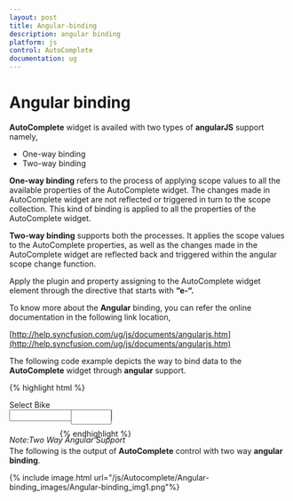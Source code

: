 ```yaml
---
layout: post
title: Angular-binding
description: angular binding
platform: js
control: AutoComplete
documentation: ug
---
```


# Angular binding

**AutoComplete** widget is availed with two types of **angularJS** support namely, 

* One-way binding
* Two-way binding 

**One-way binding** refers to the process of applying scope values to all the available properties of the AutoComplete widget. The changes made in AutoComplete widget are not reflected or triggered in turn to the scope collection. This kind of binding is applied to all the properties of the AutoComplete widget.

**Two-way binding** supports both the processes. It applies the scope values to the AutoComplete properties, as well as the changes made in the AutoComplete widget are reflected back and triggered within the angular scope change function.

Apply the plugin and property assigning to the AutoComplete widget element through the directive that starts with **“e-“.**

To know more about the **Angular** binding, you can refer the online documentation in the following link location,

[http://help.syncfusion.com/ug/js/documents/angularjs.htm](http://help.syncfusion.com/ug/js/documents/angularjs.htm)

The following code example depicts the way to bind data to the **AutoComplete** widget through **angular** support.

{% highlight html %}

<!doctype html>
<html lang="en" ng-app="syncApp">
   <head>
      <meta charset="utf-8">
      <title>Essential Studio for JavaScript : AutoComplete - Angular support</title>
      <meta name="viewport" content="width=device-width, initial-scale=1.0" 
         charset="utf-8"  />
      <!--scripts-->
      <link href="http://cdn.syncfusion.com/13.1.0.21/js/web/flat-azure/ej.web.all.min.css" rel="stylesheet" />
      <script src="http://cdn.syncfusion.com/js/assets/external/jquery-1.10.2.min.js"></script>
      <script src="http://cdn.syncfusion.com/js/assets/external/jquery.globalize.min.js"> </script>
      <script src="http://cdn.syncfusion.com/js/assets/external/jquery.easing.1.3.min.js"></script>
      <script src="http://cdn.syncfusion.com/js/assets/external/angular.min.js "> </script>
      <script src="http://cdn.syncfusion.com/13.1.0.21/js/web/ej.web.all.min.js"></script>
      <script src="http://cdn.syncfusion.com/13.1.0.21/js/ej.widget.angular.min.js"></script>
   </head>
   <body ng-controller="AutocompleteCtrl">
      <div class="content-container-fluid">
         <div class="row">
            <div class="cols-sample-area">
               <div class="" style="width: 40%;height:38px;">
                  <span style="display:block">Select Bike</span>					
                  <div id="control" style="float: left;width:45%">
                     <input type="text" ej-autocomplete e-datasource="dataList" e-value="setValue" />
                     <h6><span style="font-style: italic; font-weight: normal; position: absolute; margin-top: 5px;">Note:Two Way Angular Support</span></h6>
                  </div>
                  <div id="binding" style="float: right;width:45%">
                     <input type="text" name="AutoComplete" class="input ejinputtext" ng-model="setValue" />
                  </div>
               </div>
            </div>
         </div>
      </div>
      <script type="text/javascript">	
         var carList = [
              "Audi S6", "Austin-Healey", "Alfa Romeo", "Aston Martin",
              "BMW 7 ", "Bentley Mulsanne", "Bugatti Veyron",
              "Chevrolet Camaro", "Cadillac ",
              "Duesenberg J ", "Dodge Sprinter",
              "Elantra", "Excavator",
              "Ford Boss 302", "Ferrari 360", "Ford Thunderbird ",
              "GAZ Siber",
              "Honda S2000", "Hyundai Santro",
              "Isuzu Swift", "Infiniti Skyline",
              "Jaguar XJS",
              "Kia Sedona EX", "Koenigsegg Agera",
              "Lotus Esprit", "Lamborghini Diablo ",
              "Mercedes-Benz ", "Mercury Coupe", "Maruti Alto 800",
              "Nissan Qashqai",
              "Oldsmobile S98", "Opel Superboss",
              "Porsche 356 ", "Pontiac Sunbird",
              "Scion SRS/SC/SD", "Saab Sportcombi", "Subaru Sambar", "Suzuki Swift",
              "Triumph Spitfire ", "Toyota 2000GT",
              "Volvo P1800", "Volkswagen Shirako"
         ];	
         angular.module('syncApp', ['ejangular'])
         .controller('AutocompleteCtrl', function ($scope) {
         $scope.setValue = "Dodge Sprinter";
         $scope.dataList = carList;
         });
      </script>
      <style type="text/css">
         .control {
               margin-top: 10px;
         }
         .input
         {
               height:27px;
               text-indent: 10px;
               width:81%;
         }
      </style>
   </body>
</html>

{% endhighlight %}



The following is the output of **AutoComplete** control with two way **angular binding**.

{% include image.html url="/js/Autocomplete/Angular-binding_images/Angular-binding_img1.png"%}

